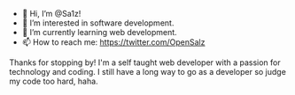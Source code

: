 - 👋 Hi, I’m @Sa1z!
- 👀 I’m interested in software development.
- 🌱 I’m currently learning web development.
- 📫 How to reach me: https://twitter.com/OpenSalz

Thanks for stopping by! I'm a self taught web developer with a passion for technology and coding. I still have a long way to go as a developer so judge my code too hard, haha.
